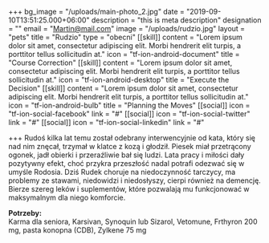 +++
bg_image = "/uploads/main-photo_2.jpg"
date = "2019-09-10T13:51:25.000+06:00"
description = "this is meta description"
designation = ""
email = "Martin@mail.com"
image = "/uploads/rudzio.jpg"
layout = "pets"
title = "Rudzio"
type = "obecni"
[[skill]]
content = "Lorem ipsum dolor sit amet, consectetur adipiscing elit. Morbi hendrerit elit turpis, a porttitor tellus sollicitudin at."
icon = "tf-ion-android-document"
title = "Course Correction"
[[skill]]
content = "Lorem ipsum dolor sit amet, consectetur adipiscing elit. Morbi hendrerit elit turpis, a porttitor tellus sollicitudin at."
icon = "tf-ion-android-desktop"
title = "Execute the Decision"
[[skill]]
content = "Lorem ipsum dolor sit amet, consectetur adipiscing elit. Morbi hendrerit elit turpis, a porttitor tellus sollicitudin at."
icon = "tf-ion-android-bulb"
title = "Planning the Moves"
[[social]]
icon = "tf-ion-social-facebook"
link = "#"
[[social]]
icon = "tf-ion-social-twitter"
link = "#"
[[social]]
icon = "tf-ion-social-linkedin"
link = "#"

+++
Rudoś kilka lat temu został odebrany interwencyjnie od kata, który się nad nim znęcał, trzymał w klatce z kozą i głodził. Piesek miał przetrącony ogonek, jadł obierki i przeraźliwie bał się ludzi. Lata pracy i miłości dały pozytywny efekt, choć przykra przeszłość nadal potrafi odezwać się w umyśle Rodosia. Dziś Rudek choruje na niedoczynność tarczycy, ma problemy ze stawami, niedowidzi i niedosłyszy, cierpi również na demencję. Bierze szereg leków i suplementów, które pozwalają mu funkcjonować w maksymalnym dla niego komforcie.

**Potrzeby:**  
Karma dla seniora, Karsivan, Synoquin lub Sizarol, Vetomune, Frthyron 200 mg, pasta konopna (CDB), Zylkene 75 mg
